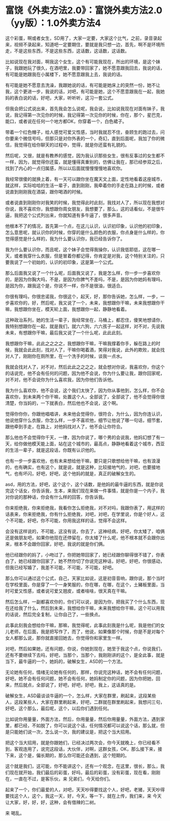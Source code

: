 # 富饶《外卖方法2.0》：富饶外卖方法2.0（yy版）：1.0外卖方法4

这个彩蛋，啊或者女生，SD用了，大家一定要，大家这个比气，之前，录音录起来，视频不录起来，知道吧一定要期住，要就是我只想一边，首先，啊不是环境所走，不是这些东西，不是这些东西，这话数，这话数，这话数。

比如说现在我对面，啊我这个女生，这个有可能我现在，所出的环境，是这个妹子，我跟她玩了很久，在酒吧里，我要带回家了，她不愿意跟我回去，我说的话，有可能是她跟我在小属楼下，她不愿意跟我上去，我说的话。

有可能是她不愿意去洗澡，我跟她说的话，有可能是她床上的突然一份，她不让我，这个更进一步，我说的话，对吧，有可能是她，这个不愿意跟我在一起，我她妈的表白说的话，好吧，大家，听听听，这习一套公式。

但我会把公式说出来，首先我会怎么说呢，我会说，比如说我现在对面有妹子，我说，我记得第一次见你的时候，我记得第一次见你的时候，你在，那个，星巴克，能口，或者说在任何一个地方都OK，你穿着一个，白色裙子。

带着一个红色帽子，给人感觉可爱又性感，当时我就忍不住，奋顾生的跑过去，问你要来个微信号吗，但那只是对你外表的一个，奇幻，直到后面呢，我加了你的微信，我觉得在给你聊天的过程中，觉得，就是你还蛮有礼貌的。

然后呢，又很，就是有教养的感觉，因为我认识那些女生，很有反事过的女生都不一样，因为，就觉得你还蛮，就是懂得真重别的，仿佛让我在，那已经参双之后，找到了内心的一点归属感，所以以后面就慢慢慢慢地喜欢你。

我经常很傻的就换上着，有一天可以跟你坐在魔天文上面，定性地看着这座城市，就这样，实际哈哈的生活一辈子，直到刚刚，我牵着你的手走在路上的时候，或者说直到刚刚我在酒袋，跟你喝酒的时候。

或者说直到刚刚你对我笑的时候，我觉得此时此刻，我找对人了，所以现在我想对你说，我不喜欢你，我想跟你周女朋友，我想要了，那么，这的话看似，不是很牛逼，我把这个公式列出来，你就知道有多牛逼了，很多声音。

他根本不了的情况，首先第一个点，在这儿认识，认识初印象，认识他的初印象，怎么意思呢，就认识你的时候，你穿的是什么颜色的衣服，你点身是什么样的，你觉得感觉是什么样的，我为什么要认识你，我已经告诉你了。

我为什么要认识你，而且呢，这个妹子会觉得我操你，认识我低耶低，这在哪一天，或者我穿什么衣服，但是冒着你都记得，你肯定是对我，这个特别关注的，只要我说了一个初始的，认识的初印象，这是第一个公式。

那么后面我又说了一个什么呢，后面我又说了，我是怎么样，你一步一步喜欢你的，是因为你胸大吗，不是，是因为你脾气不差吗，不是，是因为你她妈有理吗，是因为你，跟我这个是，你说不一样，你不是很油，很适合。

你很有理吗，你很忠诺我，你很这个，起天，好，那你告诉她，怎么样，一步，一步喜欢你的，好，然后呢，我又说了一个，未来，我想跟你干嘛，未来我想跟你干嘛，我想跟你坐在，模天轮上面，我想跟你一起，静静地看着。

这种政治系列，她的生活一辈子，我经常坐在，马桶上，都忍住，傻笑地想请你，我特别想跟你在一起，就是我们，就六六狗，六六孩子一起这样，对不对，先说我未来，有想跟你干嘛，最后我又说了一个什么呢，此此此刻。

我想跟你干嘛，此此之之之之，我想跟你干嘛，干嘛我撑着你手，躲在路上的时候，我就会此此刻，找对人了，干嘛你喝着酒，笑得对我说，此外的欺败，就会找对人了，刚刚你在厕所里，在一个洗手的时候，谈我一点水。

我就会找对人了，对不对，然后此此之之之之，就会想对你说，我喜欢你，你这个的话说完，他不会有任何的问题，因为他不会说，你为什么要让我，跟你回家呢，对不对，他不会说你为什么喜欢我，因为你他们告诉他。

我为什么喜欢你，他不会说，这个我们太快了，因为你从事他到，怎么样，你不会喜欢你，到未来两个你干嘛，处置这个人，全部说了，全部说了，他不会觉得你很清楚，你当妈的，一下就表白，然后他也不会说，这个啊。

觉得你你你，你跟他唱唱讲，未来他会觉得你，很符合，为什么，因为你连认识，他说他穿什么衣服，你怎么样，一步不喜欢他，细节让他说了哪一句话，细节套，跟他牵到手走，在路上，对他妈找对人了，他不会让你符合。

那么他也不会觉得你千天，一律，因为你说了，哪个男的会说我，他妈幻想了有一天，给你做他模天能上面，站在这个城市的，最高点，静静地看着这个城市，西亚的生活一辈子，就是这段话，你既有认识他的。

也有一步一步喜欢他，也有未来想给他干嘛，要只是只歌想给他干嘛，也有浪漫的，也有确实，也有这个，就是说，就是这种，比较接地气的，对吧，也要接地气，也有坏闪，好吧，好吧，这个他妈的就是，真正的破解女生的。

asd，用的方法，好吧，这个这个，这个话数，是他妈的最牛逼的东西，就是你说完这个话女，你告诉我，生本，来我们现在来做一件事情，就是你是一个内子，我对你说的那种话，你会有什么样的回答，你告诉我。

你来拒绝我，你来拒绝我，我看你怎么拒绝我，对不对吗，我跟你表了，用这样的话表来，你来拒绝我，你有什么拒绝我，对吧，对吧，在学里说，你是个好人，这个不可能，好吧，你不可能，你用我这样的话，觉得不会这样。

会没有这样说的，不可能，这没有说，你去了，这神经病，好吧，你太矮了，咱俩还是做朋友吧，如果你他现在还停留在，你太矮了什么呢，他不根本就不会跟你出来，根本不会跟你回家，好吧，我说的就是你们俩。

他已经跟你的妈了，小吻过了，你把她带回家了，她已经跟你聊得很不错了，你表白了，她已经跟你回家了，她不然你切了你说完这种话，好吧，好吧，你很感动，但我已经写婚了，我差不可能，不可能，不可能，好吧。

那么你可以通过这个公式，自己，天家比如说，这是初音音响，跟你说，那个当时在学校里面，你是穿了一个一身笑服的，你在哪，在哪，在这个，土豬板里面，当时可爱又性感，或者说可爱又翘皮，或者啥啥，很天真在干嘛。

然后怎么样，一副都喜欢你的，你们可以说，是因为你，把我买了个什么东西，现在还给我了什么，然后到未来，我想给你干嘛，未来我想给你干嘛，这个可以用我的话说，然后完全复制，让你自己了，一些换点。

此事此刻我会想给你干嘛，那嘛，我觉得呢，此事此刻我是什么呢，我是他们的女儿老师，在后面，我是把写作了，而了，他说，如果像那个时候，你是不是对每个女人都那么说，那你就直接回她去，你觉得你和家里生一样。

对吧，然后如果她，还有问题，你说，你她到现在，她至于我这个点，你说我们，还有不要继续下去吗，好吧，当那个，当那个，我刚刚讲的这个，是全此事，就是当下，最牛逼的一个，她妈的，破解女生，ASD的一个方法。

无论她有任何，情绪无论她有任何的，那样，你说完这种话，她不会有任何问题，好吧，她不会有任何问题，她不会有任何，她妈制定你的问题，因为你把她，回来，然后就点，全部说了，好吧，好吧，好吧，我上，这话真的是。

破解女生，ASD最谈谈牛逼的一个，怎么样，大家在群里，刷起来，这段某些人，这段某些人，大家在群里刷起来，好吧，二群就在群里刷起来，我想问三句，好吧，这个那么，最后呢，这个，以后你们遇到任何。

比如说你用量量，外面方法，然后，你用量量，然后你用量量，外面方法，遇到家里，都已经，不如脱了，你可以说这个话，任何情况都可以说这个话，那么就，但是只能她们说一次，怎么说一次，我的建议是，把这个当大招用。

把这个当大招用，就是你跟她们，已经决过两次会，你今天就晚上，你已经看不到，客观连用了，说完这段话，大伙伴，对啊，这群女孩，OK，那么接下来，接下来，这个是，偏长期的，那么你可能还会遇到，这个短期的。

这个就是我们，这可能，你不能讲这个，还有一个观念，在这里，很长，那么，我们现在就开始，我们最后的彩蛋，好吗，最后的彩蛋，没有彩蛋，现在看，刚刚在，一直在不过，是客乐伙，来 兄弟们，今天给你们。

起来了一个，你们最爱的人，对吧，天天吵得要找这个人，好吧，老猪，天天吵得要找这个人，这个，我这一天，好，今天，等一下，就在上传，我们来，来 今天让大家，好，好，好，这种，会有借辣的二树。

来 喝乱。